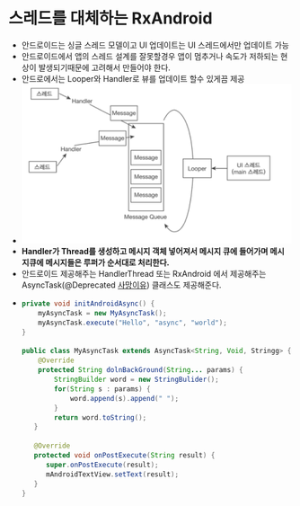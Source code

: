 스레드를 대체하는 RxAndroid
===
* 안드로이드는 싱글 스레드 모델이고 UI 업데이트는 UI 스레드에서만 업데이트 가능
* 안드로이드에서 앱의 스레드 설계를 잘못할경우 앱이 멈추거나 속도가 저하되는 현상이 발생되기때문에 고려해서 만들어야 한다.
* 안드로에서는 Looper와 Handler로 뷰를 업데이트 할수 있게끔 제공
* ![](img/android_uiThread.png)
* **Handler가 Thread를 생성하고 메시지 객체 넣어져서 메시지 큐에 들어가며 메시지큐에 메시지들은 루퍼가 순서대로 처리한다.**
* 안드로이드 제공해주는 HandlerThread 또는 RxAndroid 에서 제공해주는 AsyncTask(@Deprecated [사망이유](https://medium.com/@prixe87/asynctask-deprecated-대비하기-392f3be5a712)) 클래스도 제공해준다.
* ```java
  private void initAndroidAsync() {
      myAsyncTask = new MyAsyncTask();
      myAsyncTask.execute("Hello", "async", "world");
  }
  
  public class MyAsyncTask extends AsyncTask<String, Void, Stringg> {
      @Override
      protected String dolnBackGround(String... params) {
          StringBuilder word = new StringBulider();
          for(String s : params) {
              word.append(s).append(" ");
          }
          return word.toString();
     }
     
     @Override
     protected void onPostExecute(String result) {
        super.onPostExecute(result);
        mAndroidTextView.setText(result);
     }
  }
